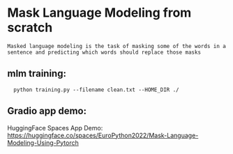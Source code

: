 # Mask Language Modeling from scratch
    Masked language modeling is the task of masking some of the words in a sentence and predicting which words should replace those masks


## mlm training:

      python training.py --filename clean.txt --HOME_DIR ./

## Gradio app demo:
  HuggingFace Spaces App Demo: https://huggingface.co/spaces/EuroPython2022/Mask-Language-Modeling-Using-Pytorch
